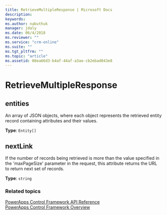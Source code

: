 ```yaml
---
title: RetrieveMultipleResponse | Microsoft Docs
description: 
keywords:
ms.author: nabuthuk
manager: jdaly
ms.date: 06/4/2018
ms.reviewer: ""
ms.service: "crm-online"
ms.suite: ""
ms.tgt_pltfrm: ""
ms.topic: "article"
ms.assetid: 08ea66d3-b4af-44af-a3ae-cb2ebad043e8
---
```


# RetrieveMultipleResponse

## entities

An array of JSON objects, where each object represents the retrieved entity record containing attributes and their values.

**Type**: `Entity[]`

## nextLink

If the number of records being retrieved is more than the value specified in the 'maxPageSize' parameter in the request, this attribute returns the URL to return next set of records.

**Type**: `string`

### Related topics

[PowerApps Control Framework API Reference](index.md)<br />
[PowerApps Control Framework Overview](../powerapps-control-framework-overview.md)
